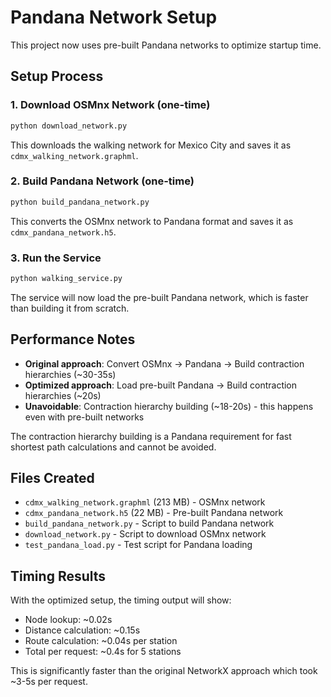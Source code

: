 # Pandana Network Setup

This project now uses pre-built Pandana networks to optimize startup time.

## Setup Process

### 1. Download OSMnx Network (one-time)
```bash
python download_network.py
```
This downloads the walking network for Mexico City and saves it as `cdmx_walking_network.graphml`.

### 2. Build Pandana Network (one-time)
```bash
python build_pandana_network.py
```
This converts the OSMnx network to Pandana format and saves it as `cdmx_pandana_network.h5`.

### 3. Run the Service
```bash
python walking_service.py
```
The service will now load the pre-built Pandana network, which is faster than building it from scratch.

## Performance Notes

- **Original approach**: Convert OSMnx → Pandana → Build contraction hierarchies (~30-35s)
- **Optimized approach**: Load pre-built Pandana → Build contraction hierarchies (~20s)
- **Unavoidable**: Contraction hierarchy building (~18-20s) - this happens even with pre-built networks

The contraction hierarchy building is a Pandana requirement for fast shortest path calculations and cannot be avoided.

## Files Created

- `cdmx_walking_network.graphml` (213 MB) - OSMnx network
- `cdmx_pandana_network.h5` (22 MB) - Pre-built Pandana network
- `build_pandana_network.py` - Script to build Pandana network
- `download_network.py` - Script to download OSMnx network
- `test_pandana_load.py` - Test script for Pandana loading

## Timing Results

With the optimized setup, the timing output will show:
- Node lookup: ~0.02s
- Distance calculation: ~0.15s  
- Route calculation: ~0.04s per station
- Total per request: ~0.4s for 5 stations

This is significantly faster than the original NetworkX approach which took ~3-5s per request.
